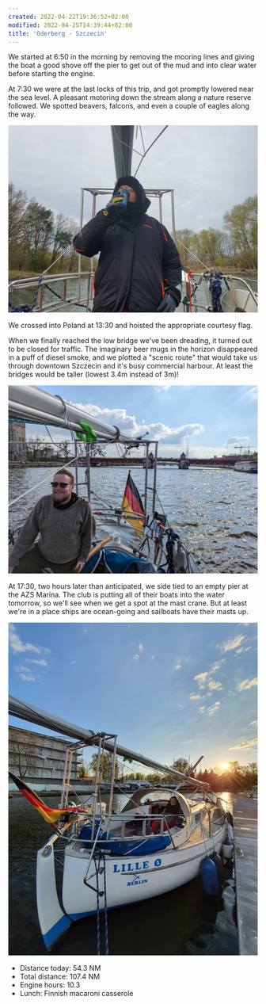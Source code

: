 ```yaml
---
created: 2022-04-22T19:36:52+02:00
modified: 2022-04-25T14:39:44+02:00
title: 'Oderberg - Szczecin'
---
```


We started at 6:50 in the morning by removing the mooring lines and giving the boat a good shove off the pier to get out of the mud and into clear water before starting the engine.

At 7:30 we were at the last locks of this trip, and got promptly lowered near the sea level. A pleasant motoring down the stream along a nature reserve followed. We spotted beavers, falcons, and even a couple of eagles along the way.

![Motoring down the West Oder](../2022/a3b9ca1d49802ccd5186a1f0839523a4.jpg)

We crossed into Poland at 13:30 and hoisted the appropriate courtesy flag.

When we finally reached the low bridge we've been dreading, it turned out to be closed for traffic. The imaginary beer mugs in the horizon disappeared in a puff of diesel smoke, and we plotted a "scenic route" that would take us through downtown Szczecin and it's busy commercial harbour. At least the bridges would be taller (lowest 3.4m instead of 3m)!

![Szczecin sightseeing](../2022/5436f0ff9786957861b0438d721f9360.jpg)

At 17:30, two hours later than anticipated, we side tied to an empty pier at the AZS Marina. The club is putting all of their boats into the water tomorrow, so we'll see when we get a spot at the mast crane. But at least we're in a place ships are ocean-going and sailboats have their masts up.

![In AZS marina](../2022/68be0eaa627c465111bebb05857884da.jpg)

* Distance today: 54.3 NM
* Total distance: 107.4 NM
* Engine hours: 10.3
* Lunch: Finnish macaroni casserole
